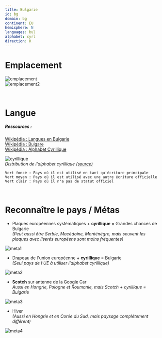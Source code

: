 ```yaml
---
title: Bulgarie
id: bg
domain: bg
continent: EU
hemisphere: N
languages: bul
alphabet: cyrl
direction: R
---
```


# Emplacement

![emplacement](https://upload.wikimedia.org/wikipedia/commons/thumb/e/e9/EU-Bulgaria.svg/500px-EU-Bulgaria.svg.png)  
![emplacement2](https://upload.wikimedia.org/wikipedia/commons/e/ed/Bu-map_FR.jpg)

<br/>

# Langue

##### Ressources :

[Wikipédia : Langues en Bulgarie](https://fr.wikipedia.org/wiki/Langues_en_Bulgarie)  
[Wikipédia : Bulgare](https://fr.wikipedia.org/wiki/Bulgare)  
[Wikipédia : Alphabet Cyrillique](https://fr.wikipedia.org/wiki/Alphabet_cyrillique)  

![cyrillique](https://upload.wikimedia.org/wikipedia/commons/thumb/0/0e/Cyrillic_alphabet_world_distribution.svg/1024px-Cyrillic_alphabet_world_distribution.svg.png)  
*Distribution de l'alphabet cyrillique [(source)](https://fr.wikipedia.org/wiki/Alphabet_cyrillique#/media/Fichier:Cyrillic_alphabet_world_distribution.svg)*
```
Vert foncé : Pays où il est utilisé en tant qu'écriture principale
Vert moyen : Pays où il est utilisé avec une autre écriture officielle
Vert clair : Pays où il n'a pas de statut officiel
```

<br/>

# Reconnaître le pays / Métas

- Plaques européennes systématiques + **cyrillique** = Grandes chances de Bulgarie  
  *(Peut aussi être Serbie, Macédoine, Monténégro, mais souvent les plaques avec liserés européens sont moins fréquentes)*

![meta1](/images/bg_geoguessr3.png)

- Drapeau de l'union européenne + **cyrillique** = Bulgarie  
  *(Seul pays de l'UE à utiliser l'alphabet cyrillique)*

![meta2](/images/bg_geoguessr2.png) 

- **Scotch** sur antenne de la Google Car  
  *Aussi en Hongrie, Pologne et Roumanie, mais Scotch + cyrillique = Bulgarie*
  
![meta3](/images/bg_geoguessr.png)

- Hiver  
  *(Aussi en Hongrie et en Corée du Sud, mais paysage complètement différent)*

![meta4](/images/bg_geoguessr4.png)
